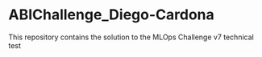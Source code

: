 # ABIChallenge_Diego-Cardona
This repository contains the solution to the MLOps Challenge v7 technical test
